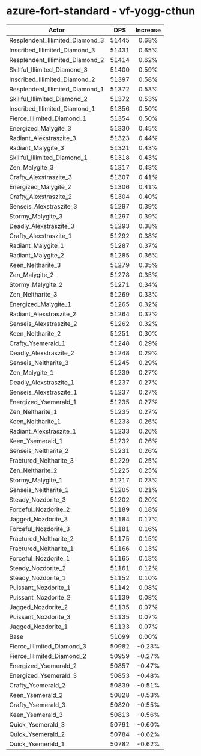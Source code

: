 # azure-fort-standard - vf-yogg-cthun
| Actor | DPS | Increase |
|---|:---:|:---:|
|Resplendent_Illimited_Diamond_3|51445|0.68%|
|Inscribed_Illimited_Diamond_3|51431|0.65%|
|Resplendent_Illimited_Diamond_2|51414|0.62%|
|Skillful_Illimited_Diamond_3|51400|0.59%|
|Inscribed_Illimited_Diamond_2|51397|0.58%|
|Resplendent_Illimited_Diamond_1|51372|0.53%|
|Skillful_Illimited_Diamond_2|51372|0.53%|
|Inscribed_Illimited_Diamond_1|51356|0.50%|
|Fierce_Illimited_Diamond_1|51354|0.50%|
|Energized_Malygite_3|51330|0.45%|
|Radiant_Alexstraszite_3|51323|0.44%|
|Radiant_Malygite_3|51321|0.43%|
|Skillful_Illimited_Diamond_1|51318|0.43%|
|Zen_Malygite_3|51317|0.43%|
|Crafty_Alexstraszite_3|51307|0.41%|
|Energized_Malygite_2|51306|0.41%|
|Crafty_Alexstraszite_2|51304|0.40%|
|Senseis_Alexstraszite_3|51297|0.39%|
|Stormy_Malygite_3|51297|0.39%|
|Deadly_Alexstraszite_3|51293|0.38%|
|Crafty_Alexstraszite_1|51292|0.38%|
|Radiant_Malygite_1|51287|0.37%|
|Radiant_Malygite_2|51285|0.36%|
|Keen_Neltharite_3|51279|0.35%|
|Zen_Malygite_2|51278|0.35%|
|Stormy_Malygite_2|51271|0.34%|
|Zen_Neltharite_3|51269|0.33%|
|Energized_Malygite_1|51265|0.32%|
|Radiant_Alexstraszite_2|51264|0.32%|
|Senseis_Alexstraszite_2|51262|0.32%|
|Keen_Neltharite_2|51251|0.30%|
|Crafty_Ysemerald_1|51248|0.29%|
|Deadly_Alexstraszite_2|51248|0.29%|
|Senseis_Neltharite_3|51245|0.29%|
|Zen_Malygite_1|51239|0.27%|
|Deadly_Alexstraszite_1|51237|0.27%|
|Senseis_Alexstraszite_1|51237|0.27%|
|Energized_Ysemerald_1|51235|0.27%|
|Zen_Neltharite_1|51235|0.27%|
|Keen_Neltharite_1|51233|0.26%|
|Radiant_Alexstraszite_1|51233|0.26%|
|Keen_Ysemerald_1|51232|0.26%|
|Senseis_Neltharite_2|51231|0.26%|
|Fractured_Neltharite_3|51229|0.25%|
|Zen_Neltharite_2|51225|0.25%|
|Stormy_Malygite_1|51217|0.23%|
|Senseis_Neltharite_1|51205|0.21%|
|Steady_Nozdorite_3|51202|0.20%|
|Forceful_Nozdorite_2|51189|0.18%|
|Jagged_Nozdorite_3|51184|0.17%|
|Forceful_Nozdorite_3|51181|0.16%|
|Fractured_Neltharite_2|51175|0.15%|
|Fractured_Neltharite_1|51166|0.13%|
|Forceful_Nozdorite_1|51165|0.13%|
|Steady_Nozdorite_2|51161|0.12%|
|Steady_Nozdorite_1|51152|0.10%|
|Puissant_Nozdorite_1|51142|0.08%|
|Puissant_Nozdorite_2|51139|0.08%|
|Jagged_Nozdorite_2|51135|0.07%|
|Puissant_Nozdorite_3|51135|0.07%|
|Jagged_Nozdorite_1|51133|0.07%|
|Base|51099|0.00%|
|Fierce_Illimited_Diamond_3|50982|-0.23%|
|Fierce_Illimited_Diamond_2|50959|-0.27%|
|Energized_Ysemerald_2|50857|-0.47%|
|Energized_Ysemerald_3|50853|-0.48%|
|Crafty_Ysemerald_2|50839|-0.51%|
|Keen_Ysemerald_2|50828|-0.53%|
|Crafty_Ysemerald_3|50820|-0.55%|
|Keen_Ysemerald_3|50813|-0.56%|
|Quick_Ysemerald_3|50791|-0.60%|
|Quick_Ysemerald_2|50784|-0.62%|
|Quick_Ysemerald_1|50782|-0.62%|
